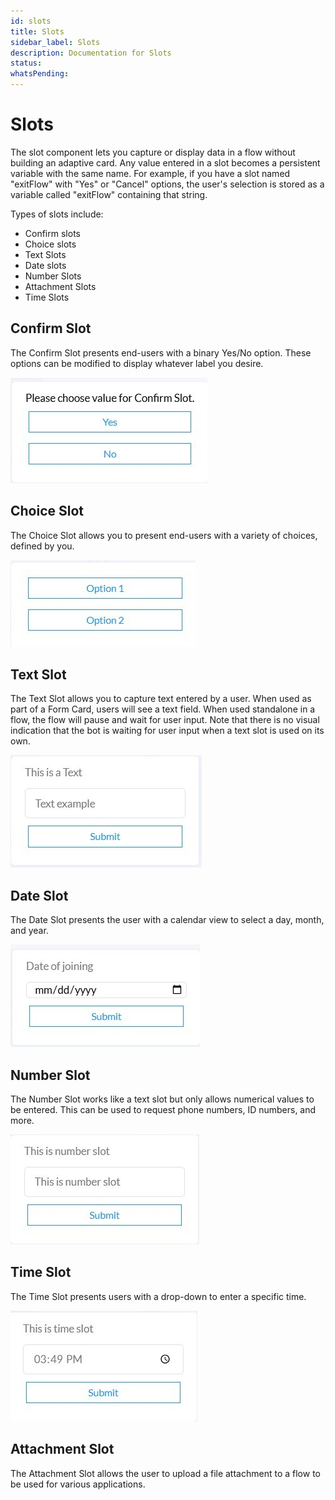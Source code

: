 ```yaml
---
id: slots
title: Slots
sidebar_label: Slots
description: Documentation for Slots
status: 
whatsPending: 
---
```


# Slots

The slot component lets you capture or display data in a flow without building an adaptive card. Any value entered in a slot becomes a persistent variable with the same name. For example, if you have a slot named "exitFlow" with "Yes" or "Cancel" options, the user's selection is stored as a variable called "exitFlow" containing that string.

Types of slots include:

- Confirm slots
- Choice slots
- Text Slots
- Date slots
- Number Slots
- Attachment Slots
- Time Slots

## Confirm Slot

The Confirm Slot presents end-users with a binary Yes/No option. These options can be modified to display whatever label you desire.

![Confirm Slot](../../../static/img/Creator%20Studio/Confirm_Slot.jpg)

## Choice Slot

The Choice Slot allows you to present end-users with a variety of choices, defined by you.

![Choice Slot](../../../static/img/Creator%20Studio/Choice_Slot.jpg)

## Text Slot

The Text Slot allows you to capture text entered by a user. When used as part of a Form Card, users will see a text field. When used standalone in a flow, the flow will pause and wait for user input. Note that there is no visual indication that the bot is waiting for user input when a text slot is used on its own.

![Text Slot](../../../static/img/Creator%20Studio/Text_Slot.jpg)

## Date Slot

The Date Slot presents the user with a calendar view to select a day, month, and year.

![Date Slot](../../../static/img/Creator%20Studio/Date_Slot.jpg)

## Number Slot

The Number Slot works like a text slot but only allows numerical values to be entered. This can be used to request phone numbers, ID numbers, and more.

![Number Slot](../../../static/img/Creator%20Studio/Number_Slot.jpg)

## Time Slot

The Time Slot presents users with a drop-down to enter a specific time.

![Time Slot](../../../static/img/Creator%20Studio/Time_Slot.jpg)

## Attachment Slot

The Attachment Slot allows the user to upload a file attachment to a flow to be used for various applications.

